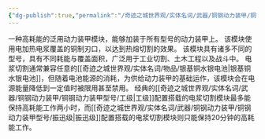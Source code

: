 ```yaml
---
{"dg-publish":true,"permalink":"/奇迹之城世界观/实体名词/武器/铜钢动力装甲/铜钢动力装甲模块/电浆切割/","dgPassFrontmatter":true}
---
```


一种高耗能的泛用动力装甲模块，能够加装于所有型号的动力装甲上。
该模块使用电加热电浆覆盖的铜制刃口，以达到热熔切割的效果。
该模块具有诸多不同的型号，具有不同耗能与覆盖面积，广泛用于工业切割、土木工程以及战斗中。
电浆切割通常兼容任意的[[奇迹之城世界观/实体名词/物品/银基铜水银电池\|银基铜水银电池]]，但随着电池能源的消耗，为供给动力装甲的基础运作，该模块会在电源能量降低到一定值时被限用甚至禁用。
经典的[[奇迹之城世界观/实体名词/武器/铜钢动力装甲/铜钢动力装甲型号/工级\|工级]]配置搭载的电浆切割模块最多能保持高耗能工作两小时，而[[奇迹之城世界观/实体名词/武器/铜钢动力装甲/铜钢动力装甲型号/振迅级\|振迅级]]配置搭载的电浆切割模块则只能保持20分钟的高耗能工作。
